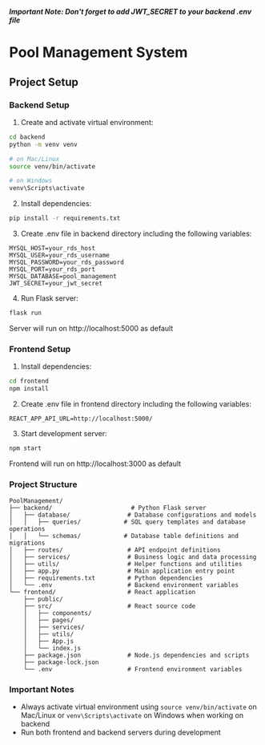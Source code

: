 **_Important Note: Don't forget to add JWT_SECRET to your backend .env file_**

# Pool Management System

## Project Setup

### Backend Setup

1. Create and activate virtual environment:

```bash
cd backend
python -m venv venv

# on Mac/Linux
source venv/bin/activate

# on Windows
venv\Scripts\activate
```

2. Install dependencies:

```bash
pip install -r requirements.txt
```

3. Create .env file in backend directory including the following variables:

```env
MYSQL_HOST=your_rds_host
MYSQL_USER=your_rds_username
MYSQL_PASSWORD=your_rds_password
MYSQL_PORT=your_rds_port
MYSQL_DATABASE=pool_management
JWT_SECRET=your_jwt_secret
```

4. Run Flask server:

```bash
flask run
```

Server will run on http://localhost:5000 as default

### Frontend Setup

1. Install dependencies:

```bash
cd frontend
npm install
```

2. Create .env file in frontend directory including the following variables:

```env
REACT_APP_API_URL=http://localhost:5000/
```

3. Start development server:

```bash
npm start
```

Frontend will run on http://localhost:3000 as default

### Project Structure

```
PoolManagement/
├── backend/                      # Python Flask server
│   ├── database/                # Database configurations and models
│   │   ├── queries/            # SQL query templates and database operations
│   │   └── schemas/            # Database table definitions and migrations
│   ├── routes/                  # API endpoint definitions
│   ├── services/                # Business logic and data processing
│   ├── utils/                   # Helper functions and utilities
│   ├── app.py                   # Main application entry point
│   ├── requirements.txt         # Python dependencies
│   └── .env                     # Backend environment variables
└── frontend/                    # React application
    ├── public/
    ├── src/                     # React source code
    │   ├── components/
    │   ├── pages/
    │   ├── services/
    │   ├── utils/
    │   ├── App.js
    │   └── index.js
    ├── package.json             # Node.js dependencies and scripts
    ├── package-lock.json
    └── .env                     # Frontend environment variables
```

### Important Notes

- Always activate virtual environment using `source venv/bin/activate` on Mac/Linux or `venv\Scripts\activate` on Windows when working on backend
- Run both frontend and backend servers during development
